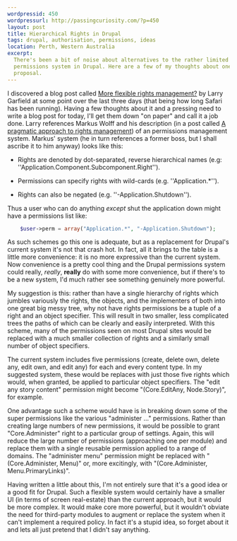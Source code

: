 ```yaml
---
wordpressid: 450
wordpressurl: http://passingcuriosity.com/?p=450
layout: post
title: Hierarchical Rights in Drupal
tags: drupal, authorisation, permissions, ideas
location: Perth, Western Australia
excerpt: 
  There's been a bit of noise about alternatives to the rather limited 
  permissions system in Drupal. Here are a few of my thoughts about one 
  proposal.
---
```


I discovered a blog post called [More flexible rights
management?](http://www.garfieldtech.com/blog/hierarchical-acls) by Larry
Garfield at some point over the last three days (that being how long Safari
has been running). Having a few thoughts about it and a pressing need to write
a blog post for today, I'll get them down "on paper" and call it a job done.
Larry references Markus Wolff and his description (in a post called [A
pragmatic approach to rights
management](http://blog.wolff-hamburg.de/archives/25-A-pragmatic-approach-to-rights-management.html))
of an permissions management system. Markus' system (he in turn references a
former boss, but I shall ascribe it to him anyway) looks like this:

* Rights are denoted by dot-separated, reverse hierarchical names (e.g:
  ''Application.Component.Subcomponent.Right'').

* Permissions can specify rights with wild-cards (e.g. ''Application.*'').

* Rights can also be negated (e.g. ''-Application.Shutdown'').

Thus a user who can do anything *except* shut the application down might have
a permissions list like:

``````php
    $user->perm = array("Application.*", "-Application.Shutdown");
``````

As such schemes go this one is adequate, but as a replacement for Drupal's
current system it's not that crash hot. In fact, all it brings to the table is
a little more convenience: it is no more expressive than the current system.
Now convenience is a pretty cool thing and the Drupal permissions system could
really, *really*, **really** do with some more convenience, but if there's to
be a new system, I'd much rather see something genuinely more powerful.

My suggestion is this: rather than have a single hierarchy of rights which
jumbles variously the rights, the objects, and the implementers of both into
one great big messy tree, why not have rights permissions be a tuple of a
right and an object specifier. This will result in two smaller, less
complicated trees the paths of which can be clearly and easily interpreted.
With this scheme, many of the permissions seen on most Drupal sites would be
replaced with a much smaller collection of rights and a similarly small number
of object specifiers.

The current system includes five permissions (create, delete own, delete any,
edit own, and edit any) for each and every content type. In my suggested
system, these would be replaces with just those five rights which would, when
granted, be applied to particular object specifiers. The "edit any story
content" permission might become "(Core.EditAny, Node.Story)", for example.

One advantage such a scheme would have is in breaking down some of the super
permissions like the various "administer ..." permissions. Rather than
creating large numbers of new permissions, it would be possible to grant
"Core.Administer" right to a particular group of settings. Again, this will
reduce the large number of permissions (approaching one per module) and
replace them with a single reusable permission applied to a range of domains.
The "administer menu" permission might be replaced with "(Core.Administer,
Menu)" or, more excitingly, with "(Core.Administer, Menu.PrimaryLinks)".

Having written a little about this, I'm not entirely sure that it's a good
idea or a good fit for Drupal. Such a flexible system would certainly have a
smaller UI (in terms of screen real-estate) than the current approach, but it
would be more complex. It would make core more powerful, but it wouldn't
obviate the need for third-party modules to augment or replace the system when
it can't implement a required policy. In fact it's a stupid idea, so forget
about it and lets all just pretend that I didn't say anything.
